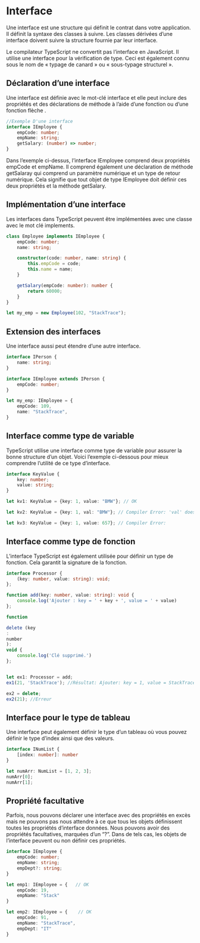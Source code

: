 # Interface

Une interface est une structure qui définit le contrat dans votre application. Il définit la syntaxe des classes à
suivre. Les classes dérivées d’une interface doivent suivre la structure fournie par leur interface.

Le compilateur TypeScript ne convertit pas l’interface en JavaScript. Il utilise une interface pour la vérification de
type. Ceci est également connu sous le nom de « typage de canard » ou « sous-typage structurel ».

## Déclaration d’une interface

Une interface est définie avec le mot-clé interface et elle peut inclure des propriétés et des déclarations de méthode à
l’aide d’une fonction ou d’une fonction flèche .

```ts
//Exemple D'une interface 
interface IEmployee {
    empCode: number;
    empName: string;
    getSalary: (number) => number;
}
```

Dans l’exemple ci-dessus, l’interface IEmployee comprend deux propriétés empCode et empName. Il comprend également une
déclaration de méthode getSalaray qui comprend un paramètre numérique et un type de retour numérique. Cela signifie que
tout objet de type IEmployee doit définir ces deux propriétés et la méthode getSalary.

## Implémentation d’une interface

Les interfaces dans TypeScript peuvent être implémentées avec une classe avec le mot clé implements.

```ts
class Employee implements IEmployee {
    empCode: number;
    name: string;

    constructor(code: number, name: string) {
        this.empCode = code;
        this.name = name;
    }

    getSalary(empCode: number): number {
        return 60000;
    }
}

let my_emp = new Employee(102, "StackTrace");
```

## Extension des interfaces

Une interface aussi peut étendre d’une autre interface.

```ts
interface IPerson {
    name: string;
}

interface IEmployee extends IPerson {
    empCode: number;
}

let my_emp: IEmployee = {
    empCode: 109,
    name: "StackTrace",
}
```

## Interface comme type de variable

TypeScript utilise une interface comme type de variable pour assurer la bonne structure d’un objet. Voici l’exemple
ci-dessous pour mieux comprendre l’utilité de ce type d’interface.

```ts
interface KeyValue {
    key: number;
    value: string;
}

let kv1: KeyValue = {key: 1, value: "BMW"}; // OK

let kv2: KeyValue = {key: 1, val: "BMW"}; // Compiler Error: 'val' doesn't exist in type 'KeyValue '

let kv3: KeyValue = {key: 1, value: 657}; // Compiler Error: 
```

## Interface comme type de fonction

L’interface TypeScript est également utilisée pour définir un type de fonction. Cela garantit la signature de la
fonction.

```ts
interface Processor {
    (key: number, value: string): void;
};

function add(key: number, value: string): void {
    console.log('Ajouter : key = ' + key + ', value = ' + value)
};

function

delete (key
:
number
):
void {
    console.log('Clé supprimé.')
};


let ex1: Processor = add;
ex1(21, 'StackTrace'); //Résultat: Ajouter: key = 1, value = StackTrace 

ex2 = delete;
ex2(21); //Erreur
```

## Interface pour le type de tableau

Une interface peut également définir le type d’un tableau où vous pouvez définir le type d’index ainsi que des valeurs.

```ts
interface INumList {
    [index: number]: number
}

let numArr: NumList = [1, 2, 3];
numArr[0];
numArr[1];
```

## Propriété facultative

Parfois, nous pouvons déclarer une interface avec des propriétés en excès mais ne pouvons pas nous attendre à ce que
tous les objets définissent toutes les propriétés d’interface données. Nous pouvons avoir des propriétés facultatives,
marquées d’un “?”. Dans de tels cas, les objets de l’interface peuvent ou non définir ces propriétés.

```ts
interface IEmployee {
    empCode: number;
    empName: string;
    empDept?: string;
}

let emp1: IEmployee = {   // OK
    empCode: 19,
    empName: "Stack"
}

let emp2: IEmployee = {    // OK
    empCode: 91,
    empName: "StackTrace",
    empDept: "IT"
}
```